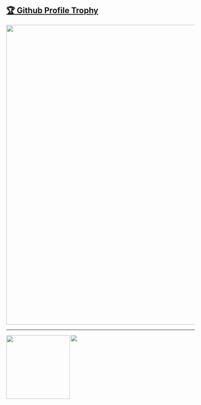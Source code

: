 <a href="https://github.com/ryo-ma/github-profile-trophy"><h2>🏆 Github Profile Trophy</h2></a>
<a href="https://github.com/ryo-ma/github-profile-trophy">
  <img width=800 src="https://github-profile-trophy.vercel.app/?username=VilloDev&column=8&theme=midnight&no-frame=true"/>
</a>


---

<div>
  <img height="170" align="left" src="https://github-readme-stats.vercel.app/api?username=VilloDev&count_private=true&include_all_commits=true" />
  <img src="https://github-readme-stats.vercel.app/api/top-langs/?username=ryo-ma&layout=compact" />
</div>
